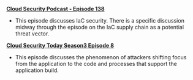 [**Cloud Security Podcast - Episode 138**](https://cloudsecuritypodcast.libsyn.com/ep138-terraform-for-security-teams-how-to-use-iac-to-secure-the-cloud)
  - This episode discusses IaC security. There is a specific discussion midway through the episode on the IaC supply chain as a potential threat vector.

[**Cloud Security Today Season3 Episode 8**](https://www.cloudsecuritytoday.com/1723279/13240472-appsec-engineering-attackers-and-defense)
  - This episode discusses the phenomenon of attackers shifting focus from the application to the code and processes that support the application build.
